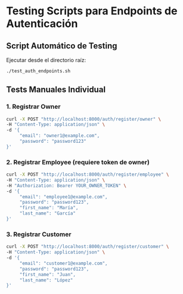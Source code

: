 # Testing Scripts para Endpoints de Autenticación

## Script Automático de Testing
Ejecutar desde el directorio raíz:
```bash
./test_auth_endpoints.sh
```

## Tests Manuales Individual

### 1. Registrar Owner
```bash
curl -X POST "http://localhost:8000/auth/register/owner" \
-H "Content-Type: application/json" \
-d '{
     "email": "owner1@example.com",
     "password": "password123"
}'
```

### 2. Registrar Employee (requiere token de owner)
```bash
curl -X POST "http://localhost:8000/auth/register/employee" \
-H "Content-Type: application/json" \
-H "Authorization: Bearer YOUR_OWNER_TOKEN" \
-d '{
     "email": "employee1@example.com",
     "password": "password123",
     "first_name": "María",
     "last_name": "García"
}'
```

### 3. Registrar Customer
```bash
curl -X POST "http://localhost:8000/auth/register/customer" \
-H "Content-Type: application/json" \
-d '{
     "email": "customer1@example.com",
     "password": "password123",
     "first_name": "Juan",
     "last_name": "López"
}'
```